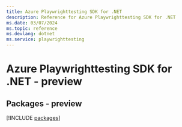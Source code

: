```yaml
---
title: Azure Playwrighttesting SDK for .NET
description: Reference for Azure Playwrighttesting SDK for .NET
ms.date: 03/07/2024
ms.topic: reference
ms.devlang: dotnet
ms.service: playwrighttesting
---
```

# Azure Playwrighttesting SDK for .NET - preview
## Packages - preview
[!INCLUDE [packages](playwrighttesting-index.md)]